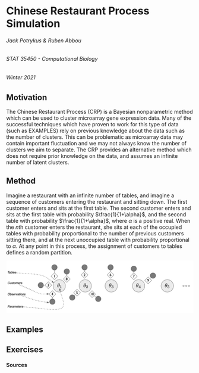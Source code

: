 # Chinese Restaurant Process Simulation
###### Jack Potrykus & Ruben Abbou
###### STAT 35450 - Computational Biology
###### Winter 2021

## Motivation

The Chinese Restaurant Process (CRP) is a Bayesian nonparametric method which can be used to cluster microarray gene expression data. Many of the successful techniques which have proven to work for this type of data (such as EXAMPLES) rely on previous knowledge about the data such as the number of clusters. This can be problematic as microarray data may contain important fluctuation and we may not always know the number of clusters we aim to separate. The CRP provides an alternative method which does not require prior knowledge on the data, and assumes an infinite number of latent clusters.

## Method

Imagine a restaurant with an infinite number of tables, and imagine a sequence of customers entering the restaurant and sitting down. The first customer enters and sits at the first table. The second customer enters and sits at the first table with probability $\frac{1}{1+\alpha}$, and the second table with probability $\frac{1}{1+\alpha}$, where $\alpha$ is a positive real. When the $n$th customer enters the restaurant, she sits at each of the occupied tables with probability proportional to the number of previous customers sitting there, and at the next unoccupied table with probability proportional to $\alpha$. At any point in this process, the assignment of customers to tables defines a random partition.

![CRP_figure](CRP_figure.png)

## Examples

## Exercises

#### Sources
